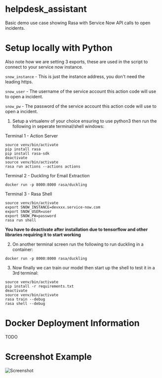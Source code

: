 # helpdesk_assistant
Basic demo use case showing Rasa with Service Now API calls to open incidents.

# Setup locally with Python
Also note how we are setting 3 exports, these are used in the script to connect to your service now instance.

`snow_instance` - This is just the instance address, you don't need the leading https.

`snow_user` - The username of the service account this action code will use to open a incident.

`snow_pw` - The password of the service account this action code will use to open a incident.

1. Setup a virtualenv of your choice ensuring to use python3 then run the following in seperate terminal/shell windows:

Terminal 1 - Action Server
```
source venv/bin/activate
pip install rasa
pip install rasa-sdk
deactivate
source venv/bin/activate
rasa run actions --actions actions
```

Terminal 2 - Duckling for Email Extraction
```
docker run -p 8000:8000 rasa/duckling
```

Terminal 3 - Rasa Shell
```
source venv/bin/activate
export SNOW_INSTANCE=devxxx.service-now.com
export SNOW_USER=user
export SNOW_PW=password
rasa run shell
```

**You have to deactivate after installation due to tensorflow and other libraries requiring it to start working**

2. On another terminal screen run the following to run duckling in a container:

```
docker run -p 8000:8000 rasa/duckling

```

3. Now finally we can train our model then start up the shell to test it in a 3rd terminal:

```
source venv/bin/activate
pip install -r requirements.txt
deactivate
source venv/bin/activate
rasa train --debug
rasa shell --debug
```

# Docker Deployment Information
TODO

# Screenshot Example
![Screenshot](https://github.com/RasaHQ/helpdesk-assistant/blob/master/screenshots/demo_ss.png?raw=true)
